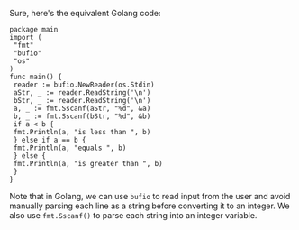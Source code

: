 Sure, here's the equivalent Golang code:
```
package main
import (
 "fmt"
 "bufio"
 "os"
)
func main() {
 reader := bufio.NewReader(os.Stdin)
 aStr, _ := reader.ReadString('\n')
 bStr, _ := reader.ReadString('\n')
 a, _ := fmt.Sscanf(aStr, "%d", &a)
 b, _ := fmt.Sscanf(bStr, "%d", &b)
 if a < b {
 fmt.Println(a, "is less than ", b)
 } else if a == b {
 fmt.Println(a, "equals ", b)
 } else {
 fmt.Println(a, "is greater than ", b)
 }
}
```
Note that in Golang, we can use `bufio` to read input from the user and avoid manually parsing each line as a string before converting it to an integer. We also use `fmt.Sscanf()` to parse each string into an integer variable.

